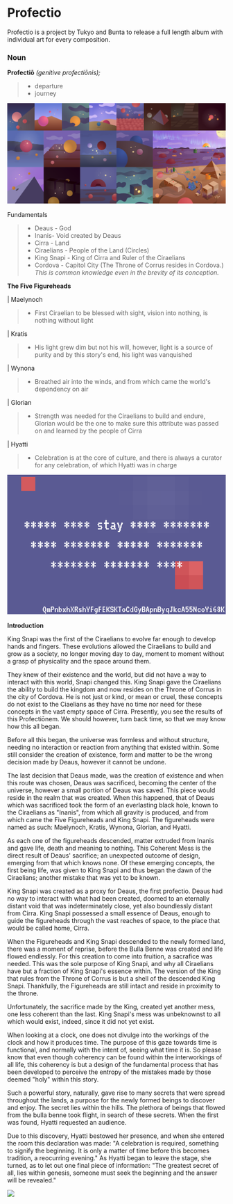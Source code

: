# Profectio
Profectio is a project by Tukyo and Bunta to release a full length album with individual art for every composition.

### Noun
**Profectiō** *(genitive profectiōnis);*
> - departure
> - journey

![QmYuk2RrTfdAZzaDYsNeYHywfoAVMofiTJFFBJdqwXcMTb](/images/compilation.png)

Fundamentals
> - Deaus - God
> - Inanis- Void created by Deaus
> - Cirra - Land
> - Ciraelians - People of the Land (Circles)
> - King Snapi - King of Cirra and Ruler of the Ciraelians
> - Cordova - Capitol City (The Throne of Corrus resides in Cordova.) *This is common knowledge even in the brevity of its conception.*


**The Five Figureheads**

| Maelynoch
> - First Ciraelian to be blessed with sight, vision into nothing, is nothing without light

| Kratis
> - His light grew dim but not his will, however, light is a source of purity and by this story's end, his light was vanquished

| Wynona
> - Breathed air into the winds, and from which came the world's dependency on air

| Glorian
> - Strength was needed for the Ciraelians to build and endure, Glorian would be the one to make sure this attribute was passed on and learned by the people of Cirra 

| Hyatti
> - Celebration is at the core of culture, and there is always a curator for any celebration, of which Hyatti was in charge


![InterPlanetaryFileShip](/images/stay.png)

**Introduction**

King Snapi was the first of the Ciraelians to evolve far enough to develop hands and fingers.  These evolutions allowed the Ciraelians to build and grow as a society, no longer moving day to day, moment to moment without a grasp of physicality and the space around them.

They knew of their existence and the world, but did not have a way to interact with this world, Snapi changed this. King Snapi gave the Ciraelians the ability to build the kingdom and now resides on the Throne of Corrus in the city of Cordova. He is not just or kind, or mean or cruel, these concepts do not exist to the Ciaelians as they have no time nor need for these concepts in the vast empty space of Cirra. Presently, you see the results of this Profectiōnem. We should however, turn back time, so that we may know how this all began.

Before all this began, the universe was formless and without structure, needing no interaction or reaction from anything that existed within. Some still consider the creation of existence, form and matter to be the wrong decision made by Deaus, however it cannot be undone.

The last decision that Deaus made, was the creation of existence and when this route was chosen, Deaus was sacrificed, becoming the center of the universe, however a small portion of Deaus was saved. This piece would reside in the realm that was created. When this happened, that of Deaus which was sacrificed took the form of an everlasting black hole, known to the Ciraelians as "Inanis", from which all gravity is produced, and from which came the Five Figureheads and King Snapi. The figureheads were named as such: Maelynoch, Kratis, Wynona, Glorian, and Hyatti. 

As each one of the figureheads descended, matter extruded from Inanis and gave life, death and meaning to nothing. This Coherent Mess is the direct result of Deaus' sacrifice; an unexpected outcome of design, emerging from that which knows none. Of these emerging concepts, the first being life, was given to King Snapi and thus began the dawn of the Ciraelians; another mistake that was yet to be known.

King Snapi was created as a proxy for Deaus, the first profectio. Deaus had no way to interact with what had been created, doomed to an eternally distant void that was indeterminately close, yet also boundlessly distant from Cirra. King Snapi possessed a small essence of Deaus, enough to guide the figureheads through the vast reaches of space, to the place that would be called home, Cirra.

When the Figureheads and King Snapi descended to the newly formed land, there was a moment of reprise, before the Bulla Benne was created and life flowed endlessly. For this creation to come into fruition, a sacrafice was needed. This was the sole purpose of King Snapi, and why all Ciraelians have but a fraction of King Snapi's essence within. The version of the King that rules from the Throne of Corrus is but a shell of the descended King Snapi. Thankfully, the Figureheads are still intact and reside in proximity to the throne.

Unfortunately, the sacrifice made by the King, created yet another mess, one less coherent than the last. King Snapi's mess was unbeknownst to all which would exist, indeed, since it did not yet exist.

When looking at a clock, one does not divulge into the workings of the clock and how it produces time. The purpose of this gaze towards time is functional, and normally with the intent of, seeing what time it is. So please know that even though coherency can be found within the interworkings of all life, this coherency is but a design of the fundamental process that has been developed to perceive the entropy of the mistakes made by those deemed "holy" within this story.

Such a powerful story, naturally, gave rise to many secrets that were spread throughout the lands, a purpose for the newly formed beings to discover and enjoy. The secret lies within the hills. The plethora of beings that flowed from the bulla benne took flight, in search of these secrets. When the first was found, Hyatti requested an audience.

Due to this discovery, Hyatti bestowed her presence, and when she entered the room this declaration was made: "A celebration is required, something to signify the beginning. It is only a matter of time before this becomes tradition, a reocurring evening." As Hyatti began to leave the stage, she turned, as to let out one final piece of information: "The greatest secret of all, lies within genesis, someone must seek the beginning and the answer will be revealed."

![](/images/_comp.gif)

